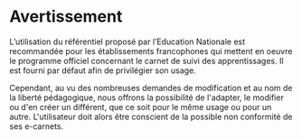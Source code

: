 
# Avertissement

L’utilisation du référentiel proposé par l’Education Nationale est recommandée pour les établissements francophones qui mettent en oeuvre le programme officiel concernant le carnet de suivi des apprentissages. Il est fourni par défaut afin de privilégier son usage.

Cependant, au vu des nombreuses demandes de modification et au nom de la liberté pédagogique, nous offrons la possibilité de l'adapter, le modifier ou d'en créer un différent, que ce soit pour le même usage ou pour un autre. L'utilisateur doit alors être conscient de la possible non conformité de ses e-carnets.

